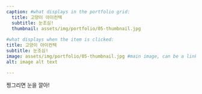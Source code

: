 ```yaml
---
caption: #what displays in the portfolio grid:
  title: 고양이 아이컨텍
  subtitle: 눈조심!
  thumbnail: assets/img/portfolio/05-thumbnail.jpg
  
#what displays when the item is clicked:
title: 고양이 아이컨텍
subtitle: 눈조심!
image: assets/img/portfolio/05-thumbnail.jpg #main image, can be a link or a file in assets/img/portfolio
alt: image alt text

---
```

찡그리면 눈을 깔아!


